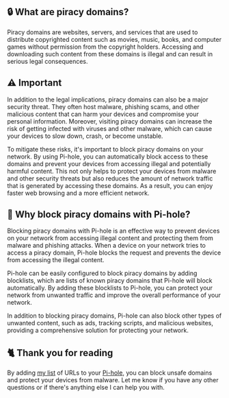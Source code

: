 ## 🔒 What are piracy domains?
Piracy domains are websites, servers, and services that are used to distribute copyrighted content such as movies, music, books, and computer games without permission from the copyright holders.
Accessing and downloading such content from these domains is illegal and can result in serious legal consequences.

## ⚠️ Important
In addition to the legal implications, piracy domains can also be a major security threat.
They often host malware, phishing scams, and other malicious content that can harm your devices and compromise your personal information.
Moreover, visiting piracy domains can increase the risk of getting infected with viruses and other malware, which can cause your devices to slow down, crash, or become unstable.

To mitigate these risks, it's important to block piracy domains on your network.
By using Pi-hole, you can automatically block access to these domains and prevent your devices from accessing illegal and potentially harmful content.
This not only helps to protect your devices from malware and other security threats but also reduces the amount of network traffic that is generated by accessing these domains.
As a result, you can enjoy faster web browsing and a more efficient network.

## 🚫 Why block piracy domains with Pi-hole?
Blocking piracy domains with Pi-hole is an effective way to prevent devices on your network from accessing illegal content and protecting them from malware and phishing attacks.
When a device on your network tries to access a piracy domain, Pi-hole blocks the request and prevents the device from accessing the illegal content.

Pi-hole can be easily configured to block piracy domains by adding blocklists, which are lists of known piracy domains that Pi-hole will block automatically.
By adding these blocklists to Pi-hole, you can protect your network from unwanted traffic and improve the overall performance of your network.

In addition to blocking piracy domains, Pi-hole can also block other types of unwanted content, such as ads, tracking scripts, and malicious websites, providing a comprehensive solution for protecting your network.

## 🐈 Thank you for reading
By adding [my list](https://github.com/sefinek24/PiHole-Blocklist-Collection/blob/main/List.md) of URLs to your [Pi-hole](../What%20is%20Pi-hole.md), you can block unsafe domains and protect your devices from malware.
Let me know if you have any other questions or if there's anything else I can help you with.